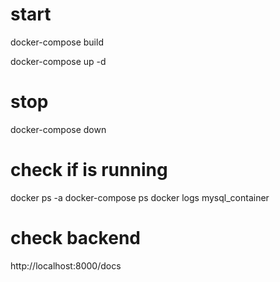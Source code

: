 # start

docker-compose build

docker-compose up -d

# stop

docker-compose down

# check if is running

docker ps -a
docker-compose ps
docker logs mysql_container

# check backend

http://localhost:8000/docs